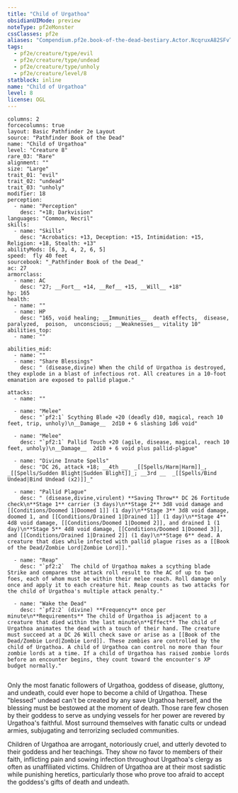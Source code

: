 ```yaml
---
title: "Child of Urgathoa"
obsidianUIMode: preview
noteType: pf2eMonster
cssClasses: pf2e
aliases: "Compendium.pf2e.book-of-the-dead-bestiary.Actor.NcqruxA82SFvTnD1" 
tags:
  - pf2e/creature/type/evil
  - pf2e/creature/type/undead
  - pf2e/creature/type/unholy
  - pf2e/creature/level/8
statblock: inline
name: "Child of Urgathoa"
level: 8
license: OGL
---
```


```statblock
columns: 2
forcecolumns: true
layout: Basic Pathfinder 2e Layout
source: "Pathfinder Book of the Dead"
name: "Child of Urgathoa"
level: "Creature 8"
rare_03: "Rare"
alignment: ""
size: "Large"
trait_01: "evil"
trait_02: "undead"
trait_03: "unholy"
modifier: 18
perception:
  - name: "Perception"
    desc: "+18; Darkvision"
languages: "Common, Necril"
skills:
  - name: "Skills"
    desc: "Acrobatics: +13, Deception: +15, Intimidation: +15, Religion: +18, Stealth: +13"
abilityMods: [6, 3, 4, 2, 6, 5]
speed:  fly 40 feet
sourcebook: "_Pathfinder Book of the Dead_"
ac: 27
armorclass:
  - name: AC
    desc: "27; __Fort__ +14, __Ref__ +15, __Will__ +18"
hp: 165
health:
  - name: ""
  - name: HP
    desc: "165, void healing; __Immunities__  death effects,  disease,  paralyzed,  poison,  unconscious; __Weaknesses__ vitality 10"
abilities_top:
  - name: ""

abilities_mid:
  - name: ""
  - name: "Share Blessings"
    desc: " (disease,divine) When the child of Urgathoa is destroyed, they explode in a blast of infectious rot. All creatures in a 10-foot emanation are exposed to pallid plague."

attacks:
  - name: ""

  - name: "Melee"
    desc: "`pf2:1` Scything Blade +20 (deadly d10, magical, reach 10 feet, trip, unholy)\n__Damage__  2d10 + 6 slashing 1d6 void"

  - name: "Melee"
    desc: "`pf2:1` Pallid Touch +20 (agile, disease, magical, reach 10 feet, unholy)\n__Damage__  2d10 + 6 void plus pallid-plague"

  - name: "Divine Innate Spells"
    desc: "DC 26, attack +18; __4th __  _[[Spells/Harm|Harm]]_, _[[Spells/Sudden Blight|Sudden Blight]]_; __3rd __  _[[Spells/Bind Undead|Bind Undead (x2)]]_"

  - name: "Pallid Plague"
    desc: " (disease,divine,virulent) **Saving Throw** DC 26 Fortitude check\n**Stage 1** carrier (3 days)\n**Stage 2** 3d8 void damage and [[Conditions/Doomed 1|Doomed 1]] (1 day)\n**Stage 3** 3d8 void damage, doomed 1, and [[Conditions/Drained 1|Drained 1]] (1 day)\n**Stage 4** 4d8 void damage, [[Conditions/Doomed 1|Doomed 2]], and drained 1 (1 day)\n**Stage 5** 4d8 void damage, [[Conditions/Doomed 1|Doomed 3]], and [[Conditions/Drained 1|Drained 2]] (1 day)\n**Stage 6** dead. A creature that dies while infected with pallid plague rises as a [[Book of the Dead/Zombie Lord|Zombie Lord]]."

  - name: "Reap"
    desc: "`pf2:2`  The child of Urgathoa makes a scything blade Strike and compares the attack roll result to the AC of up to two foes, each of whom must be within their melee reach. Roll damage only once and apply it to each creature hit. Reap counts as two attacks for the child of Urgathoa's multiple attack penalty."

  - name: "Wake the Dead"
    desc: "`pf2:2` (divine) **Frequency** once per minute\n**Requirements** The child of Urgathoa is adjacent to a creature that died within the last minute\n**Effect** The child of Urgathoa animates the dead with a touch of their hand. The creature must succeed at a DC 26 Will check save or arise as a [[Book of the Dead/Zombie Lord|Zombie Lord]]. These zombies are controlled by the child of Urgathoa. A child of Urgathoa can control no more than four zombie lords at a time. If a child of Urgathoa has raised zombie lords before an encounter begins, they count toward the encounter's XP budget normally."
 
```



Only the most fanatic followers of Urgathoa, goddess of disease, gluttony, and undeath, could ever hope to become a child of Urgathoa. These "blessed" undead can't be created by any save Urgathoa herself, and the blessing must be bestowed at the moment of death. Those rare few chosen by their goddess to serve as undying vessels for her power are revered by Urgathoa's faithful. Most surround themselves with fanatic cults or undead armies, subjugating and terrorizing secluded communities.

Children of Urgathoa are arrogant, notoriously cruel, and utterly devoted to their goddess and her teachings. They show no favor to members of their faith, inflicting pain and sowing infection throughout Urgathoa's clergy as often as unaffiliated victims. Children of Urgathoa are at their most sadistic while punishing heretics, particularly those who prove too afraid to accept the goddess's gifts of death and undeath.
